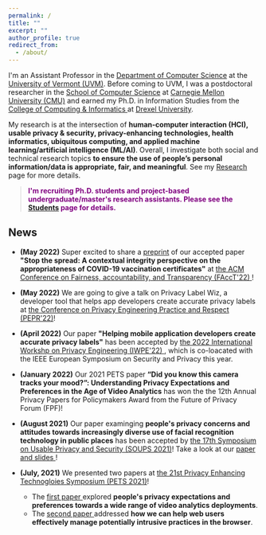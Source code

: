 ```yaml
---
permalink: /
title: ""
excerpt: ""
author_profile: true
redirect_from:
  - /about/
---
```

<!---[UVM Logo](/images/UVMLogoSolid.png)--->

I'm an Assistant Professor in the <a href="https://www.uvm.edu/cems/cs" target="_blank">Department of Computer Science</a> at the <a href="https://www.uvm.edu/" target="_blank">University of Vermont (UVM)</a>. Before coming to UVM, I was a postdoctoral researcher in the <a href="https://www.cs.cmu.edu/" target="_blank">School of Computer Science</a> at <a href="https://www.cmu.edu/" target="_blank">Carnegie Mellon University (CMU)</a> and earned my Ph.D. in Information Studies from the <a href="http://drexel.edu/cci/" target="_blank"> College of Computing &amp; Informatics </a> at <a href="http://drexel.edu/" target="_blank">Drexel University</a>.

My research is at the intersection of **human-computer interaction (HCI), usable privacy &amp; security, privacy-enhancing technologies, health informatics, ubiquitous computing, and applied machine learning/artificial intelligence (ML/AI)**. Overall, I investigate both social and technical research topics **to ensure the use of people’s personal information/data is appropriate, fair, and meaningful**. See my [Research](/research/) page for more details.

 >  <span style="color:purple">**I'm recruiting Ph.D. students and project-based undergraduate/master's research assistants. Please see the [Students](/students/) page for details.**</span>

<!--- News --->

## News

- **(May 2022)** Super excited to share a <a href="https://arxiv.org/abs/2205.09036" target="_blank">preprint</a> of our accepted paper **"Stop the spread: A contextual integrity perspective on the appropriateness of COVID-19 vaccination certificates"** at <a href="https://facctconference.org/2022/index.html" target="_blank">the ACM Conference on Fairness, accountability, and Transparency (FAccT'22) </a>!

- **(May 2022)** We are going to give a talk on Privacy Label Wiz, a developer tool that helps app developers create accurate privacy labels at <a href="https://www.usenix.org/conference/pepr22/conference-program" target="_blank"> the Conference on Privacy Engineering Practice and Respect (PEPR'22)</a>!

- **(April 2022)** Our paper **"Helping mobile application developers create accurate privacy labels"** has been accepted by <a href="https://iwpe.info/" target="_blank">the 2022 International Workshp on Privacy Engineering (IWPE'22) </a>, which is co-loacated with the IEEE European Symposium on Security and Privacy this year.

- **(January 2022)** Our 2021 PETS paper **“Did you know this camera tracks your mood?”: Understanding Privacy Expectations and Preferences in the Age of Video Analytics** has won the the 12th Annual Privacy Papers for Policymakers Award from the Future of Privacy Forum (FPF)!

- **(August 2021)** Our paper examinging **people's privacy concerns and attitudes towards increasingly diverse use of facial recognition technology in public places** has been accepted by <a href="https://www.usenix.org/conference/soups2021" target="_blank">the 17th Symposium on Usable Privacy and Security (SOUPS 2021)</a>! Take a look at our <a href="https://www.usenix.org/conference/soups2021/presentation/zhang-shikun" target="_blank">paper and slides </a>!

- **(July, 2021)** We presented two papers at <a href="https://petsymposium.org/2021/" target="_blank">the 21st Privacy Enhancing Technogloies Symposium (PETS 2021)</a>! 
  - The <a href="https://petsymposium.org/2021/files/papers/issue2/popets-2021-0028.pdf" target="_blank">first paper </a> explored **people's privacy expectations and preferences towards a wide range of video analytics deployments**. 
  - The <a href="https://petsymposium.org/2021/files/papers/issue4/popets-2021-0082.pdf" target="_blank">second paper </a> addressed **how we can help web users effectively manage potentially intrusive practices in the browser**.



<!--- Travel --->


